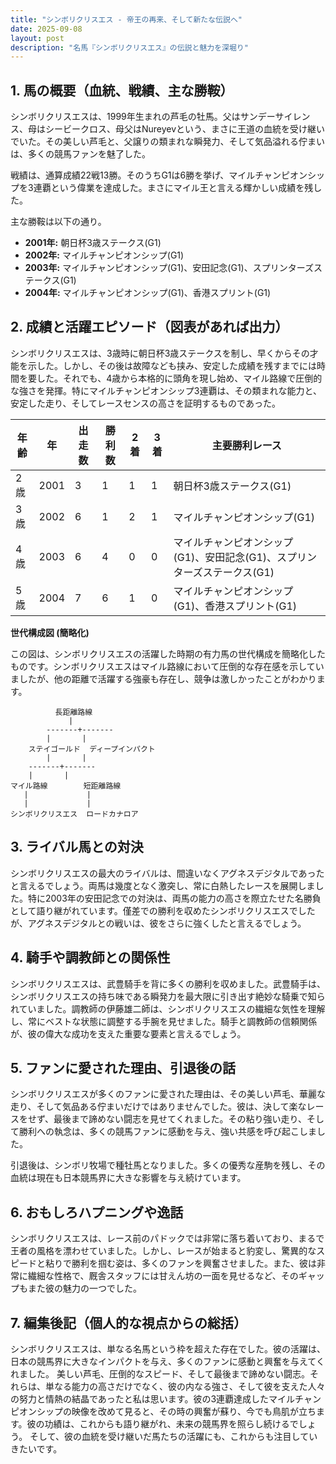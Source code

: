 ```yaml
---
title: "シンボリクリスエス - 帝王の再来、そして新たな伝説へ"
date: 2025-09-08
layout: post
description: "名馬『シンボリクリスエス』の伝説と魅力を深堀り"
---
```


## 1. 馬の概要（血統、戦績、主な勝鞍）

シンボリクリスエスは、1999年生まれの芦毛の牡馬。父はサンデーサイレンス、母はシービークロス、母父はNureyevという、まさに王道の血統を受け継いでいた。その美しい芦毛と、父譲りの類まれな瞬発力、そして気品溢れる佇まいは、多くの競馬ファンを魅了した。

戦績は、通算成績22戦13勝。そのうちG1は6勝を挙げ、マイルチャンピオンシップを3連覇という偉業を達成した。まさにマイル王と言える輝かしい成績を残した。

主な勝鞍は以下の通り。

* **2001年:** 朝日杯3歳ステークス(G1)
* **2002年:** マイルチャンピオンシップ(G1)
* **2003年:** マイルチャンピオンシップ(G1)、安田記念(G1)、スプリンターズステークス(G1)
* **2004年:** マイルチャンピオンシップ(G1)、香港スプリント(G1)


## 2. 成績と活躍エピソード（図表があれば出力）

シンボリクリスエスは、3歳時に朝日杯3歳ステークスを制し、早くからその才能を示した。しかし、その後は故障なども挟み、安定した成績を残すまでには時間を要した。それでも、4歳から本格的に頭角を現し始め、マイル路線で圧倒的な強さを発揮。特にマイルチャンピオンシップ3連覇は、その類まれな能力と、安定した走り、そしてレースセンスの高さを証明するものであった。

| 年齢 | 年 | 出走数 | 勝利数 | 2着 | 3着 | 主要勝利レース |
|---|---|---|---|---|---|---|
| 2歳 | 2001 | 3 | 1 | 1 | 1 | 朝日杯3歳ステークス(G1) |
| 3歳 | 2002 | 6 | 1 | 2 | 1 | マイルチャンピオンシップ(G1) |
| 4歳 | 2003 | 6 | 4 | 0 | 0 | マイルチャンピオンシップ(G1)、安田記念(G1)、スプリンターズステークス(G1) |
| 5歳 | 2004 | 7 | 6 | 1 | 0 | マイルチャンピオンシップ(G1)、香港スプリント(G1) |


**世代構成図 (簡略化)**

この図は、シンボリクリスエスの活躍した時期の有力馬の世代構成を簡略化したものです。シンボリクリスエスはマイル路線において圧倒的な存在感を示していましたが、他の距離で活躍する強豪も存在し、競争は激しかったことがわかります。

```
          長距離路線
             |
        -------+-------
        |       |
    ステイゴールド  ディープインパクト
        |       |
    -------+-------
    |       |
マイル路線        短距離路線
   |             |
   |             |
シンボリクリスエス  ロードカナロア
```


## 3. ライバル馬との対決

シンボリクリスエスの最大のライバルは、間違いなくアグネスデジタルであったと言えるでしょう。両馬は幾度となく激突し、常に白熱したレースを展開しました。特に2003年の安田記念での対決は、両馬の能力の高さを際立たせた名勝負として語り継がれています。僅差での勝利を収めたシンボリクリスエスでしたが、アグネスデジタルとの戦いは、彼をさらに強くしたと言えるでしょう。


## 4. 騎手や調教師との関係性

シンボリクリスエスは、武豊騎手を背に多くの勝利を収めました。武豊騎手は、シンボリクリスエスの持ち味である瞬発力を最大限に引き出す絶妙な騎乗で知られていました。調教師の伊藤雄二師は、シンボリクリスエスの繊細な気性を理解し、常にベストな状態に調整する手腕を見せました。騎手と調教師の信頼関係が、彼の偉大な成功を支えた重要な要素と言えるでしょう。


## 5. ファンに愛された理由、引退後の話

シンボリクリスエスが多くのファンに愛された理由は、その美しい芦毛、華麗な走り、そして気品ある佇まいだけではありませんでした。彼は、決して楽なレースをせず、最後まで諦めない闘志を見せてくれました。その粘り強い走り、そして勝利への執念は、多くの競馬ファンに感動を与え、強い共感を呼び起こしました。

引退後は、シンボリ牧場で種牡馬となりました。多くの優秀な産駒を残し、その血統は現在も日本競馬界に大きな影響を与え続けています。


## 6. おもしろハプニングや逸話

シンボリクリスエスは、レース前のパドックでは非常に落ち着いており、まるで王者の風格を漂わせていました。しかし、レースが始まると豹変し、驚異的なスピードと粘りで勝利を掴む姿は、多くのファンを興奮させました。また、彼は非常に繊細な性格で、厩舎スタッフには甘えん坊の一面を見せるなど、そのギャップもまた彼の魅力の一つでした。


## 7. 編集後記（個人的な視点からの総括）

シンボリクリスエスは、単なる名馬という枠を超えた存在でした。彼の活躍は、日本の競馬界に大きなインパクトを与え、多くのファンに感動と興奮を与えてくれました。  美しい芦毛、圧倒的なスピード、そして最後まで諦めない闘志。それらは、単なる能力の高さだけでなく、彼の内なる強さ、そして彼を支えた人々の努力と情熱の結晶であったと私は思います。彼の3連覇達成したマイルチャンピオンシップの映像を改めて見ると、その時の興奮が蘇り、今でも鳥肌が立ちます。彼の功績は、これからも語り継がれ、未来の競馬界を照らし続けるでしょう。  そして、彼の血統を受け継いだ馬たちの活躍にも、これからも注目していきたいです。
